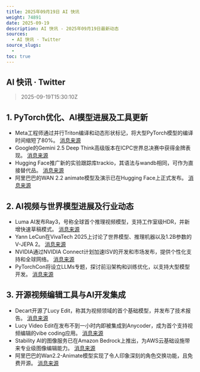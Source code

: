 ```yaml
---
title: 2025年09月19日 AI 快讯
weight: 74891
date: 2025-09-19
description: AI 快讯 - 2025年09月19日最新动态
sources:
  - AI 快讯 · Twitter
source_slugs:
  - 
toc: true
---
```


## AI 快讯 · Twitter

> 2025-09-19T15:30:10Z

## 1. PyTorch优化、AI模型进展及工具更新

- Meta工程师通过并行Triton编译和动态形状标记，将大型PyTorch模型的编译时间缩短了80%。 [消息来源](https://x.com/PyTorch/status/1968718566774960599)
- Google的Gemini 2.5 Deep Think高级版本在ICPC世界总决赛中获得金牌表现。 [消息来源](https://x.com/JeffDean/status/1968792412190347607)
- Hugging Face推广新的实验跟踪库trackio，其语法与wandb相同，可作为直接替代品。 [消息来源](https://x.com/huggingface/status/1969054496866103424)
- 阿里巴巴的WAN 2.2 animate模型及演示已在Hugging Face上正式发布。 [消息来源](https://x.com/huggingface/status/1968883058880241998)

## 2. AI视频与世界模型进展及行业动态

- Luma AI发布Ray3，号称全球首个推理视频模型，支持工作室级HDR，并新增快速草稿模式。 [消息来源](https://x.com/EMostaque/status/1968728961489182767)
- Yann LeCun在VivaTech 2025上讨论了世界模型、推理机器以及1.2B参数的V-JEPA 2。 [消息来源](https://x.com/ylecun/status/1968874451639918853)
- NVIDIA通过NVIDIA Connect计划加速ISV的开发和市场发布，提供个性化支持和全球网络。 [消息来源](https://x.com/NVIDIAAI/status/1968706611184050646)
- PyTorchCon将设立LLMs专题，探讨前沿架构和训练优化，以支持大型模型开发。 [消息来源](https://x.com/PyTorch/status/1968736931765686404)

## 3. 开源视频编辑工具与AI开发集成

- Decart开源了Lucy Edit，称其为视频领域的首个基础模型，并发布了技术报告。 [消息来源](https://x.com/EMostaque/status/1968923948667523077)
- Lucy Video Edit在发布不到一小时内即被集成到Anycoder，成为首个支持视频编辑的vibe coding应用。 [消息来源](https://x.com/ClementDelangue/status/1968796193502159233)
- Stability AI的图像服务已在Amazon Bedrock上推出，为AWS云基础设施带来专业级图像编辑能力。 [消息来源](https://x.com/StabilityAI/status/1968799176420114913)
- 阿里巴巴的Wan2.2-Animate模型实现了令人印象深刻的角色交换功能，且免费开源。 [消息来源](https://x.com/Thom_Wolf/status/1968964119224078398)
